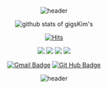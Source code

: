<div align=center>

 
![header](https://capsule-render.vercel.app/api?type=waving&color=212C42&height=250&section=header&text=Kim%20Gihun&fontSize=70&animation=fadeIn&fontColor=FFBB00)

![github stats of gigsKim's](https://github-readme-stats.vercel.app/api?username=gigsKim&show_icons=true)
 
 
[![Hits](https://hits.seeyoufarm.com/api/count/incr/badge.svg?url=https%3A%2F%2Fgithub.com%2FgigsKim&count_bg=%2379C83D&title_bg=%23555555&icon=&icon_color=%23E7E7E7&title=hits&edge_flat=true)](https://hits.seeyoufarm.com)
<!-- badge -->


<img src="https://img.shields.io/badge/Unity-00000?style=flat-square&logo=Unity&logoColor=white"/>
<img src="https://img.shields.io/badge/PHP-777BB4?style=flat-square&logo=PHP&logoColor=white"/>
<img src="https://img.shields.io/badge/MySQL-4479A1?style=flat-square&logo=MySQL&logoColor=white"/>
<img src="https://img.shields.io/badge/HTML5-E34F26?style=flat-square&logo=HTML5&logoColor=white"/> 
 
 
[![Gmail Badge](https://img.shields.io/badge/-Gmail-d14836?style=flat-square&logo=Gmail&logoColor=white&link=mailto:givomggin@gmail.com)](mailto:givomggin@gmail.com)
[![Git Hub Badge](http://img.shields.io/badge/-Git%20Hub-black?style=flat-square&logo=github&link=https://github.com/gigsKim)](https://github.com/gigsKim)
<!-- footer -->
![header](https://capsule-render.vercel.app/api?type=waving&color=212C42&height=250&section=header&text=Kim%20Gihun&fontSize=70&animation=fadeIn&fontColor=FFBB00)
</div>
